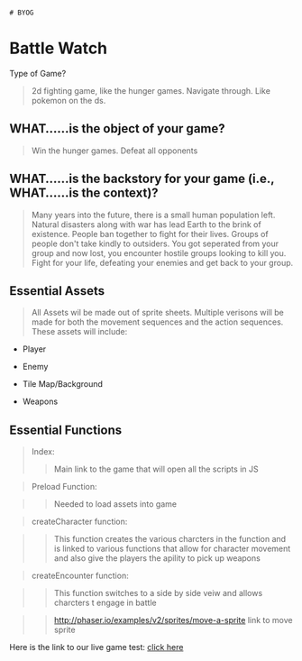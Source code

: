                                                                                                                                                                                                                                                                               # BYOG
Battle Watch
===
Type of Game?
> 2d fighting game, like the hunger games. Navigate through. Like pokemon on the ds. 

WHAT…...is the object of your game?
-----
> Win the hunger games. 
> Defeat all opponents 

WHAT…...is the backstory for your game (i.e., WHAT…...is the context)?
-----
> Many years into the future, there is a small human population left. Natural disasters along with war has lead Earth to the brink of
existence. People ban together to fight for their lives. Groups of people don't take kindly to outsiders. You got seperated from your
group and now lost, you encounter hostile groups looking to kill you. Fight for your life, defeating your enemies and get back to your
group. 

Essential Assets
---
> All Assets wil be made out of sprite sheets. Multiple verisons will be made for both the movement sequences and the action sequences. These assets will include:

* Player

* Enemy

* Tile Map/Background

* Weapons

Essential Functions
---
> Index:
>> Main link to the game that will open all the scripts in JS

> Preload Function:

>> Needed to load assets into game

> createCharacter function:

>> This function creates the various charcters in the function and is linked to various functions that allow for character movement and also give the players the apility to pick up weapons

> createEncounter function:

>> This function switches to a side by side veiw and allows charcters t engage in battle

>> http://phaser.io/examples/v2/sprites/move-a-sprite link to move sprite


Here is the link to our live game test: [click here](MaxwellPoster.github.io/Game/index.html)

